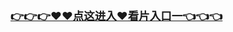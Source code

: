 </br>

<h3 class="heading-element" style="font-size:1.25em;font-weight:var(--base-text-weight-semibold, 600);color:#1F2328;font-family:-apple-system, BlinkMacSystemFont, &quot;background-color:#FFFFFF;">
	<a href="https://github.k596.com/20250311.html">👉👉👉♥♥&#28857;&#36825;&#36827;&#20837;♥&#30475;&#29255;&#20837;&#21475;一👈👈👈</a>
</br>
